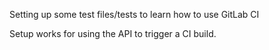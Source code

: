Setting up some test files/tests to learn how to use GitLab CI

Setup works for using the API to trigger a CI build.

